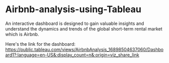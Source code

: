# Airbnb-analysis-using-Tableau
An interactive dashboard is designed to gain valuable insights and understand the dynamics and trends of the global short-term rental market which is Airbnb.

Here's the link for the dashboard: https://public.tableau.com/views/AirbnbAnalysis_16898504637060/Dashboard1?:language=en-US&:display_count=n&:origin=viz_share_link
